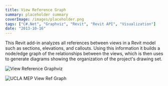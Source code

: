 ```yaml
---
title: View Reference Graph
summary: placeholder summary
coverImage: /images/placeholder.png
tags: ["C#.Net", "Graphviz", "Revit", "Revit API", "Visualization"]
date: "2013-10-16"
---
```


This Revit add-in analyzes all references between views in a Revit model such as sections, elevations, and callouts. Using this information it builds a node/edge graph of the relationships between the views, which is then uses to generate diagrams showing the organization of the project's drawing set.

![View Reference Graphviz](View-Reference-Graphviz.png)

![UCLA MEP View Ref Graph](UCLA-MEP-View-Ref-Graph.png)
